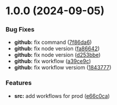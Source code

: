 # 1.0.0 (2024-09-05)


### Bug Fixes

* **github:** fix command ([7f86da6](https://github.com/macu-dev/hermes-app/commit/7f86da64040c0557608318180ccaf85d207a3472))
* **github:** fix node version ([fa86642](https://github.com/macu-dev/hermes-app/commit/fa86642d1f80c590a81d5e60741d99a23bbdc1fc))
* **github:** fix node version ([d253bbe](https://github.com/macu-dev/hermes-app/commit/d253bbedb71fd10bbade08bacc14c7218fb82348))
* **github:** fix workflow ([a39ce9c](https://github.com/macu-dev/hermes-app/commit/a39ce9c6b730fc5130663babe36b7a8911ae0ce8))
* **github:** fix workflow versiom ([1843777](https://github.com/macu-dev/hermes-app/commit/1843777da048bc4d2ab51940dde5489c665d2527))


### Features

* **src:** add workflows for prod ([e66c0ca](https://github.com/macu-dev/hermes-app/commit/e66c0ca12f3a17f7c545b65b8e876455a101e083))
